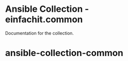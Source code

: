 # Ansible Collection - einfachit.common

Documentation for the collection.
# ansible-collection-common
